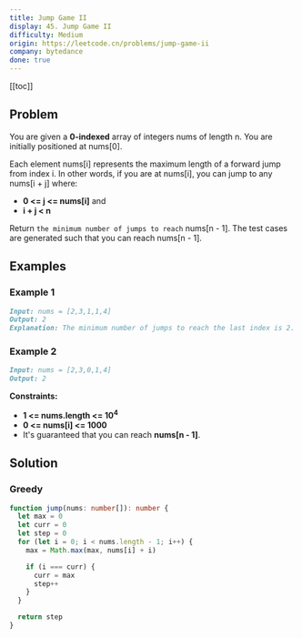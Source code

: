 ```yaml
---
title: Jump Game II
display: 45. Jump Game II
difficulty: Medium
origin: https://leetcode.cn/problems/jump-game-ii
company: bytedance
done: true
---
```


[[toc]]

## Problem

You are given a **0-indexed** array of integers nums of length n. You are initially positioned at nums[0].

Each element nums[i] represents the maximum length of a forward jump from index i. In other words, if you are at nums[i], you can jump to any nums[i + j] where:

- **0 <= j <= nums[i]** and
- **i + j < n**

Return `the minimum number of jumps to reach` nums[n - 1]. The test cases are generated such that you can reach nums[n - 1].

## Examples

### Example 1

```md
Input: nums = [2,3,1,1,4]
Output: 2
Explanation: The minimum number of jumps to reach the last index is 2. Jump 1 step from index 0 to 1, then 3 steps to the last index.
```

### Example 2

```md
Input: nums = [2,3,0,1,4]
Output: 2
```

**Constraints:**

- **1 <= nums.length <= 10<sup>4</sup>**
- **0 <= nums[i] <= 1000**
- It's guaranteed that you can reach **nums[n - 1]**.

## Solution

### Greedy

```ts
function jump(nums: number[]): number {
  let max = 0
  let curr = 0
  let step = 0
  for (let i = 0; i < nums.length - 1; i++) {
    max = Math.max(max, nums[i] + i)

    if (i === curr) {
      curr = max
      step++
    }
  }

  return step
}
```

